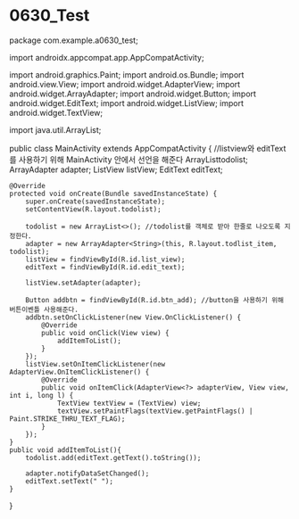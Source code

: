# 0630_Test
package com.example.a0630_test;

import androidx.appcompat.app.AppCompatActivity;

import android.graphics.Paint;
import android.os.Bundle;
import android.view.View;
import android.widget.AdapterView;
import android.widget.ArrayAdapter;
import android.widget.Button;
import android.widget.EditText;
import android.widget.ListView;
import android.widget.TextView;

import java.util.ArrayList;

public class MainActivity extends AppCompatActivity { //listview와 editText를 사용하기 위해 MainActivity 안에서 선언을 해준다
    ArrayList<String>todolist;
    ArrayAdapter<String> adapter;
    ListView listView;
    EditText editText;

    @Override
    protected void onCreate(Bundle savedInstanceState) {
        super.onCreate(savedInstanceState);
        setContentView(R.layout.todolist);

        todolist = new ArrayList<>(); //todolist를 객체로 받아 한줄로 나오도록 지정한다.
        adapter = new ArrayAdapter<String>(this, R.layout.todlist_item, todolist);
        listView = findViewById(R.id.list_view);
        editText = findViewById(R.id.edit_text);

        listView.setAdapter(adapter);

        Button addbtn = findViewById(R.id.btn_add); //button을 사용하기 위해 버튼이벤틀 사용해준다.
        addbtn.setOnClickListener(new View.OnClickListener() {
            @Override
            public void onClick(View view) {
                addItemToList();
            }
        });
        listView.setOnItemClickListener(new AdapterView.OnItemClickListener() {
            @Override
            public void onItemClick(AdapterView<?> adapterView, View view, int i, long l) {
                TextView textView = (TextView) view;
                textView.setPaintFlags(textView.getPaintFlags() | Paint.STRIKE_THRU_TEXT_FLAG);
            }
        });
    }
    public void addItemToList(){
        todolist.add(editText.getText().toString());

        adapter.notifyDataSetChanged();
        editText.setText(" ");
    }
}
